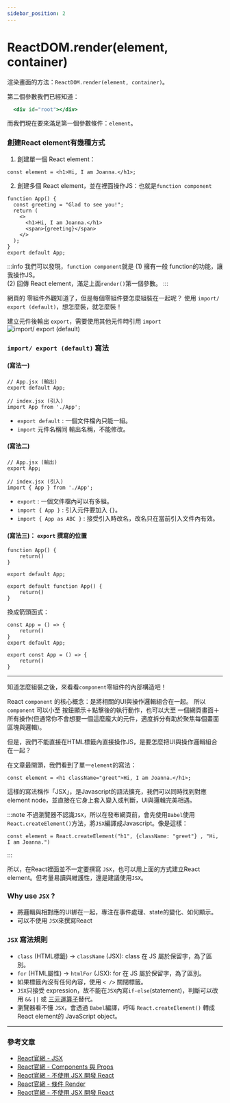```yaml
---
sidebar_position: 2
---
```


# ReactDOM.render(element, container)

渲染畫面的方法：`ReactDOM.render(element, container)`。

第二個參數我們已經知道：
```jsx title="/public/index.jsx" 
  <div id="root"></div>
```
而我們現在要來滿足第一個參數條件：`element`。

### 創建React element有幾種方式

1. 創建單一個 React element：
```
const element = <h1>Hi, I am Joanna.</h1>;
```
2. 創建多個 React element，並在裡面操作JS：也就是`function component`
```
function App() {
  const greeting = "Glad to see you!";
  return (
    <>
      <h1>Hi, I am Joanna.</h1>
      <span>{greeting}</span>
    </>
  );
}
export default App;
```

:::info 我們可以發現，`function component`就是
(1) 擁有一般 function的功能，讓我操作JS。 <br />
(2) 回傳 React element，滿足上面`render()`第一個參數。
:::

網頁的 零組件外觀知道了，但是每個零組件要怎麼組裝在一起呢？
使用 `import/ export (default)`，想怎麼裝，就怎麼裝！

建立元件後輸出 `export`，需要使用其他元件時引用 `import`
![import/ export (default)](https://ithelp.ithome.com.tw/upload/images/20210924/20131689ofwteqvjEr.png)

### `import/ export (default)` 寫法
#### (寫法一)
```
// App.jsx (輸出)
export default App;
```
```
// index.jsx (引入)
import App from './App';
```
- `export default` : 一個文件檔內只能一組。
- `import` 元件名稱同 輸出名稱，不能修改。

#### (寫法二)
```
// App.jsx (輸出)
export App;
```
```
// index.jsx (引入)
import { App } from './App';
```
- `export` : 一個文件檔內可以有多組。
- `import { App }` : 引入元件要加入 `{}`。
- `import { App as ABC }` : 接受引入時改名，改名只在當前引入文件內有效。

#### (寫法三)： `export` 撰寫的位置
```
function App() {
    return()
}

export default App;    
```

```
export default function App() {
    return()
}
```

換成箭頭函式：

```
const App = () => {
    return()
}
export default App;  
```

```
export const App = () => {
    return()
}
```

---
知道怎麼組裝之後，來看看`component`零組件的內部構造吧！

React `component` 的核心概念：是將相關的UI與操作邏輯組合在一起。
所以`component` 可以小至 按鈕顯示＋點擊後的執行動作，也可以大至 一個網頁畫面＋所有操作(但通常你不會想要一個這麼龐大的元件，適度拆分有助於聚焦每個畫面區塊與邏輯)。

但是，我們不能直接在HTML標籤內直接操作JS，是要怎麼把UI與操作邏輯組合在一起？

在文章最開頭，我們看到了單一`element`的寫法：
```
const element = <h1 className="greet">Hi, I am Joanna.</h1>;
```
這樣的寫法稱作「JSX」，是Javascript的語法擴充，我們可以同時找到對應 element node，並直接在它身上套入變入或判斷，UI與邏輯完美相遇。

:::note
不過瀏覽器不認識`JSX`，所以在發布網頁前，會先使用`Babel`使用`React.createElement()`方法，將`JSX`編譯成Javascript。像是這樣：

```
const element = React.createElement("h1", {className: "greet"} , "Hi, I am Joanna.")
```
:::

所以，在React裡面並不一定要撰寫 `JSX`，也可以用上面的方式建立React element。但考量易讀與維護性，還是建議使用`JSX`。

### Why use `JSX` ?
- 將邏輯與相對應的UI綁在一起，專注在事件處理、state的變化、如何顯示。
- 可以不使用 `JSX`來撰寫React

### `JSX` 寫法規則
- `class` (HTML標籤) -> `className` (JSX): class 在 JS 屬於保留字，為了區別。
- `for` (HTML屬性) -> `htmlFor` (JSX): for 在 JS 屬於保留字，為了區別。
- 如果標籤內沒有任何內容，使用 `< />` 關閉標籤。
- `JSX`只接受 expression，故不能在`JSX`內寫`if-else`(statement)，判斷可以改用 `&&` `||` 或 [三元運算子](https://developer.mozilla.org/en-US/docs/Web/JavaScript/Reference/Operators/Conditional_Operator)替代。
- 瀏覽器看不懂 `JSX`，會透過 `Babel`編譯，呼叫 `React.createElement()` 轉成 React element的 JavaScript object。


---
### 參考文章
- [React官網 - JSX](https://zh-hant.reactjs.org/docs/introducing-jsx.html)
- [React官網 - Components 與 Props](https://zh-hant.reactjs.org/docs/components-and-props.html)
- [React官網 - 不使用 JSX 開發 React](https://zh-hant.reactjs.org/docs/react-without-jsx.html)
- [React官網 - 條件 Render](https://zh-hant.reactjs.org/docs/conditional-rendering.html)
- [React官網 - 不使用 JSX 開發 React](https://zh-hant.reactjs.org/docs/react-without-jsx.html)


